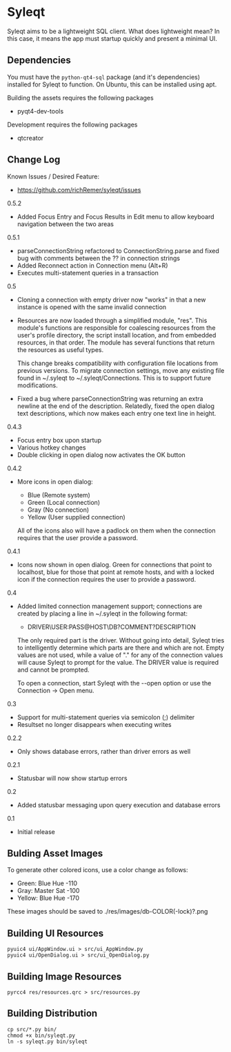 Syleqt
======
Syleqt aims to be a lightweight SQL client.  What does lightweight mean?  In
this case, it means the app must startup quickly and present a minimal UI.

Dependencies
------------
You must have the `python-qt4-sql` package (and it's dependencies) installed
for Syleqt to function.  On Ubuntu, this can be installed using apt.

Building the assets requires the following packages

 * pyqt4-dev-tools

Development requires the following packages

 * qtcreator

Change Log
----------
Known Issues / Desired Feature:

 * https://github.com/richRemer/syleqt/issues

0.5.2

 * Added Focus Entry and Focus Results in Edit menu to allow keyboard
   navigation between the two areas

0.5.1

 * parseConnectionString refactored to ConnectionString.parse and
   fixed bug with comments between the ?? in connection strings
 * Added Reconnect action in Connection menu (Alt+R)
 * Executes multi-statement queries in a transaction

0.5

 * Cloning a connection with empty driver now "works" in that a new
   instance is opened with the same invalid connection
 * Resources are now loaded through a simplified module, "res".  This
   module's functions are responsible for coalescing resources from
   the user's profile directory, the script install location, and from
   embedded resources, in that order.  The module has several functions
   that return the resources as useful types.

   This change breaks compatibility with configuration file locations
   from previous versions.  To migrate connection settings, move any
   existing file found in ~/.syleqt to ~/.syleqt/Connections.  This
   is to support future modifications.
 * Fixed a bug where parseConnectionString was returning an extra
   newline at the end of the description.  Relatedly, fixed the open
   dialog text descriptions, which now makes each entry one text line
   in height.

0.4.3

 * Focus entry box upon startup
 * Various hotkey changes
 * Double clicking in open dialog now activates the OK button
 
0.4.2

 * More icons in open dialog:
   
    - Blue (Remote system)
    - Green (Local connection)
    - Gray (No connection)
    - Yellow (User supplied connection)
   
   All of the icons also will have a padlock on them when the
   connection requires that the user provide a password.

0.4.1

 * Icons now shown in open dialog.  Green for connections that
   point to localhost, blue for those that point at remote hosts,
   and with a locked icon if the connection requires the user
   to provide a password.   

0.4

 * Added limited connection management support; connections are
   created by placing a line in ~/.syleqt in the following format:
   
    - DRIVER\USER:PASS@HOST\DB?COMMENT?DESCRIPTION
   
   The only required part is the driver.  Without going into detail,
   Syleqt tries to intelligently determine which parts are there and
   which are not.  Empty values are not used, while a value of "."
   for any of the connection values will cause Syleqt to prompt for
   the value.  The DRIVER value is required and cannot be prompted.
   
   To open a connection, start Syleqt with the --open option or use
   the Connection -> Open menu.

0.3

 * Support for multi-statement queries via semicolon (;) delimiter
 * Resultset no longer disappears when executing writes

0.2.2

 * Only shows database errors, rather than driver errors as well

0.2.1

 * Statusbar will now show startup errors

0.2

 * Added statusbar messaging upon query execution and database errors

0.1

 * Initial release

Bulding Asset Images
--------------------
To generate other colored icons, use a color change as follows:

 * Green: Blue Hue -110
 * Gray: Master Sat -100
 * Yellow: Blue Hue -170

These images should be saved to ./res/images/db-COLOR(-lock)?.png

Building UI Resources
---------------------
```
pyuic4 ui/AppWindow.ui > src/ui_AppWindow.py
pyuic4 ui/OpenDialog.ui > src/ui_OpenDialog.py
```

Building Image Resources
------------------------
```
pyrcc4 res/resources.qrc > src/resources.py
```

Building Distribution
---------------------
```
cp src/*.py bin/
chmod +x bin/syleqt.py
ln -s syleqt.py bin/syleqt
```